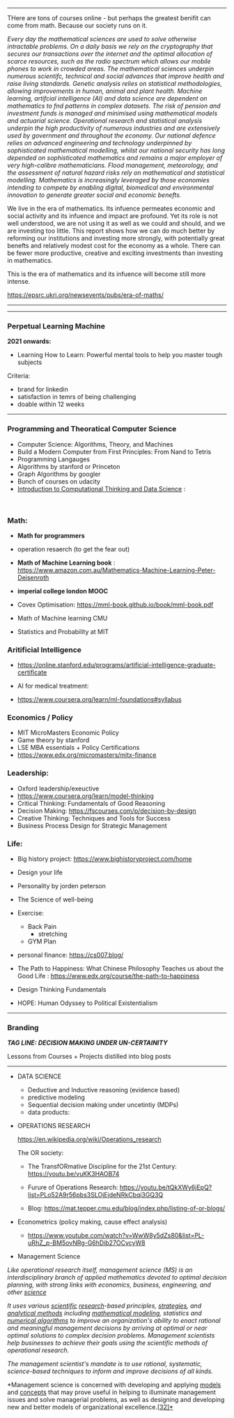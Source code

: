 













----

THere are tons of courses online - but perhaps the greatest benifit can come from math. Because our society runs on it. 



*Every day the mathematical sciences are used to solve otherwise intractable problems. On a daily basis we rely on the cryptography that secures our transactions over the internet and the optimal allocation of scarce resources, such as the radio spectrum which allows our mobile phones to work in crowded areas. The mathematical sciences underpin numerous scientifc, technical and social advances that improve health and raise living standards. Genetic analysis relies on statistical methodologies, allowing improvements in human, animal and plant health. Machine learning, artifcial intelligence (AI) and data science are dependent on mathematics to fnd patterns in complex datasets. The risk of pension and investment funds is managed and minimised using mathematical models and actuarial science. Operational research and statistical analysis underpin the high productivity of numerous industries and are extensively used by government and throughout the economy. Our national defence relies on advanced engineering and technology underpinned by sophisticated mathematical modelling, whilst our national security has long depended on sophisticated mathematics and remains a major employer of very high-calibre mathematicians. Flood management, meteorology, and the assessment of natural hazard risks rely on mathematical and statistical modelling. Mathematics is increasingly leveraged by those economies intending to compete by enabling digital, biomedical and environmental innovation to generate greater social and economic benefts.*



We live in the era of mathematics. Its infuence permeates economic and social activity and its infuence and impact are profound. Yet its role is not well understood, we are not using it as well as we could and should, and we are investing too little. This report shows how we can do much better by reforming our institutions and investing more strongly, with potentially great benefts and relatively modest cost for the economy as a whole. There can be fewer more productive, creative and exciting investments than investing in mathematics.

This is the era of mathematics and its infuence will become still more intense. 

https://epsrc.ukri.org/newsevents/pubs/era-of-maths/

----





---



### Perpetual Learning Machine 



**2021 onwards:** 

* Learning How to Learn: Powerful mental tools to help you master tough subjects



Criteria: 

* brand for linkedin 
* satisfaction in temrs of being challenging 
* doable within 12 weeks 



---



### Programming and Theoratical Computer Science

* Computer Science: Algorithms, Theory, and Machines
* Build a Modern Computer from First Principles: From Nand to Tetris
* Programming Langauges 	
* Algorithms by stanford or Princeton 
* Graph Algorithms by googler  
* Bunch of courses on udacity 
*  [Introduction to Computational Thinking and Data Science](https://ocw.mit.edu/courses/electrical-engineering-and-computer-science/6-0002-introduction-to-computational-thinking-and-data-science-fall-2016) : 

​	

### Math: 

* **Math for programmers** 

* operation resaerch (to get the fear out)

* **Math of Machine Learning book** : https://www.amazon.com.au/Mathematics-Machine-Learning-Peter-Deisenroth

* **imperial college london MOOC**  

* Covex Optimisation: https://mml-book.github.io/book/mml-book.pdf

* Math of Machine learning CMU 

* Statistics and Probability at MIT 

  



### Aritificial Intelligence   

* https://online.stanford.edu/programs/artificial-intelligence-graduate-certificate

* AI for medical treatment: 

* https://www.coursera.org/learn/ml-foundations#syllabus

  

### Economics / Policy 

 * MIT MicroMasters Economic Policy 
 * Game theory by stanford 
 * LSE MBA essentials + Policy Certifications 
 * https://www.edx.org/micromasters/mitx-finance



### Leadership:

 * Oxford leadership/exeuctive  
 * https://www.coursera.org/learn/model-thinking
 * Critical Thinking: Fundamentals of Good Reasoning
 * Decision Making: https://fscourses.com/p/decision-by-design
 * Creative Thinking: Techniques and Tools for Success
 * Business Process Design for Strategic Management



### Life: 

 * Big history project: https://www.bighistoryproject.com/home 

 * Design your life 

 * Personality by jorden peterson 

 * The Science of well-being

 * Exercise: 

   	- Back Pain 
      	- stretching 
   	- GYM Plan 

* personal finance: https://cs007.blog/
* The Path to Happiness: What Chinese Philosophy Teaches us about the Good Life : https://www.edx.org/course/the-path-to-happiness
* Design Thinking Fundamentals
* HOPE: Human Odyssey to Political Existentialism





---



### Branding

***TAG LINE: DECISION MAKING UNDER UN-CERTAINITY*** 



Lessons from Courses + Projects  distilled into blog posts



---



* DATA SCIENCE 

  * Deductive and Inductive reasoning (evidence based)
  * predictive modeling
  * Sequential decision making under uncetintiy (MDPs)
  * data products: 

* OPERATIONS RESEARCH 

  

  https://en.wikipedia.org/wiki/Operations_research

  

  The OR society: 

  * The TransfORmative Discipline for the 21st Century: https://youtu.be/vuKK3HAOB74
  * Furure of Operations Research: https://youtu.be/tQkXWy6jEpQ?list=PLo52A9r56pbs3SLOjEjdeNRkCbqi3GQ3Q

  * Blog: https://mat.tepper.cmu.edu/blog/index.php/listing-of-or-blogs/

* Econometrics (policy making, cause effect analysis)

  * https://www.youtube.com/watch?v=WwW8y5dZs80&list=PL-uRhZ_p-BM5ovNRg-G6hDib27OCvcyW8

* Management Science 

 *Like operational research itself, management science (MS) is an interdisciplinary branch of applied mathematics devoted to optimal decision planning, with strong links with economics, business, engineering, and other [science](https://en.wikipedia.org/wiki/Science)*

*It uses various [scientific](https://en.wikipedia.org/wiki/Science) [research](https://en.wikipedia.org/wiki/Research)-based principles, [strategies](https://en.wikipedia.org/wiki/Strategy), and [analytical methods](https://en.wikipedia.org/wiki/Analytical_method) including [mathematical modeling](https://en.wikipedia.org/wiki/Mathematical_model), statistics and [numerical algorithms](https://en.wikipedia.org/wiki/Numerical_algorithm) to improve an organization's ability to enact rational and meaningful management decisions by arriving at optimal or near optimal solutions to complex decision problems. Management scientists help businesses to achieve their goals using the scientific methods of operational research.*

*The management scientist's mandate is to use rational, systematic, science-based techniques to inform and improve decisions of all kinds.*

*Management science is concerned with developing and applying [models](https://en.wikipedia.org/wiki/Scientific_modeling) and [concepts](https://en.wikipedia.org/wiki/Concept) that may prove useful in helping to illuminate management issues and solve managerial problems, as well as designing and developing new and better models of organizational excellence.[[32\]*](https://en.wikipedia.org/wiki/Operations_research#cite_note-LS-32)